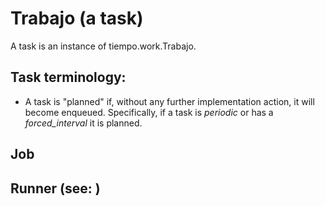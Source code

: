 

# Trabajo (a task)

A task is an instance of tiempo.work.Trabajo.

## Task terminology:

* A task is "planned" if, without any further implementation action, it will become enqueued.  Specifically, if a task is *periodic* or has a *forced_interval* it is planned.

## Job

## Runner (see: )
